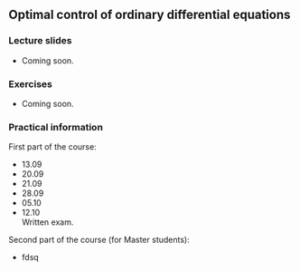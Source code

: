 ## Optimal control of ordinary differential equations

### Lecture slides

<ul>
    <li> Coming soon. </li>
</ul>

### Exercises

<ul>
    <li> Coming soon. </li>
</ul>

### Practical information

First part of the course:
<ul>
<li> 13.09 </li>
<li> 20.09 </li>
<li> 21.09 </li>
<li> 28.09 </li>
<li> 05.10 </li>
<li> 12.10 </li> Written exam.
</ul>

Second part of the course (for Master students):
<ul>
<li> fdsq </li>
</ul>

